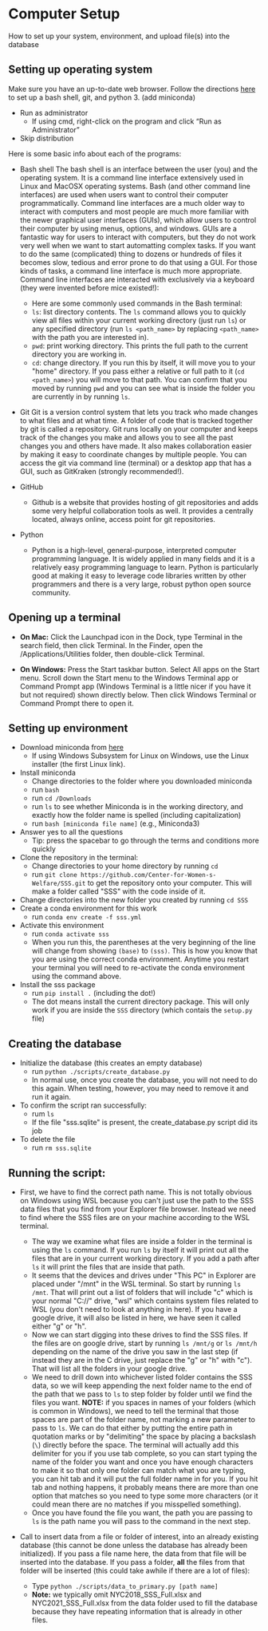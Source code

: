 # Computer Setup
How to set up your system, environment, and upload file(s) into the database

## Setting up operating system
Make sure you have an up-to-date web browser. Follow the directions
[here](https://docs.microsoft.com/en-us/windows/wsl/install) to set up a bash shell,
git, and python 3. (add miniconda)
- Run as administrator 
	-  If using cmd, right-click on the program and click “Run as Administrator”
- Skip distribution

Here is some basic info about each of the programs: 
- Bash shell
	The bash shell is an interface between the user (you) and the operating system.
	It is a command line interface extensively used in Linux and MacOSX operating
	systems. Bash (and other command line interfaces) are used when users want to
	control their computer programmatically. Command line interfaces are a much older
	way to interact with computers and most people are much more familiar with the newer
	graphical user interfaces (GUIs), which allow users to control their computer by
	using menus, options, and windows. GUIs are a fantastic way for users to interact
	with computers, but they do not work very well when we want to start automatting
	complex tasks. If you want to do the same (complicated) thing to dozens or hundreds
	of files it becomes slow, tedious and error prone to do that using a GUI. For those
	kinds of tasks, a command line interface is much more appropriate. Command line
	interfaces are interacted with exclusively via a keyboard (they were invented
	before mice existed!):
	
	- Here are some commonly used commands in the Bash terminal:
	- `ls`: list directory contents. The `ls` command allows you to quickly view all
	files within your current working directory (just run `ls`) or any specified
	directory (run `ls <path_name>` by replacing `<path_name>` with the path you are
	interested in).
	- `pwd`: print working directory. This prints the full path to the current
	directory you are working in. 
	- `cd`: change directory. If you run this by itself, it will move you to your "home"
	directory. If you pass either a relative or full path to it (`cd <path_name>`) you
	will move to that path. You can confirm that you moved by running `pwd` and you can
	see what is inside the folder you are currently in by running `ls`.

- Git
	Git is a version control system that lets you track who made changes to what files
	and at what time. A folder of code that is tracked together by git is called a
	repository. Git runs locally on your computer and keeps track of the changes you
	make and allows you to see all the past changes you and others have made. It also
	makes collaboration easier by making it easy to coordinate changes by multiple
	people. You can access the git via command line (terminal) or a desktop app that
	has a GUI, such as GitKraken (strongly recommended!). 

- GitHub
	- Github is a website that provides hosting of git repositories and adds some very
	helpful collaboration tools as well. It provides a centrally located, always online,
	access point for git repositories.
	
- Python 
	- Python is a high-level, general-purpose, interpreted computer programming
	language. It is widely applied in many fields and it is a relatively easy
	programming language to learn. Python is particularly good at making it easy to
	leverage code libraries written by other programmers and there is a very large,
	robust python open source community.

## Opening up a terminal 
- **On Mac:**
Click the Launchpad icon in the Dock, type Terminal in the search field, then click
Terminal. In the Finder, open the /Applications/Utilities folder, then double-click
Terminal.

- **On Windows:**
Press the Start taskbar button. Select All apps on the Start menu. Scroll down the
Start menu to the Windows Terminal app or Command Prompt app (Windows Terminal is a
little nicer if you have it but not required) shown directly below. Then click Windows
Terminal or Command Prompt there to open it.

## Setting up environment 
- Download miniconda from [here](https://docs.conda.io/en/latest/miniconda.html)
	- If using Windows Subsystem for Linux on Windows, use the Linux installer
	(the first Linux link).
- Install miniconda
	- Change directories to the folder where you downloaded miniconda
	- run `bash`
	- run `cd /Downloads`
	- run `ls` to see whether Miniconda is in the working directory, and exactly how
	the folder name is spelled (including capitalization)
	- run `bash [miniconda file name]` (e.g., Miniconda3) 
- Answer yes to all the questions 
	- Tip: press the spacebar to go through the terms and conditions more quickly
- Clone the repository in the terminal: 
	- Change directories to your home directory by running `cd`
	- run `git clone https://github.com/Center-for-Women-s-Welfare/SSS.git` to get the
	repository onto your computer. This will make a folder called "SSS" with the code
	inside of it.
- Change directories into the new folder you created by running `cd SSS`
- Create a conda environment for this work
	- run `conda env create -f sss.yml`
- Activate this environment
	- run `conda activate sss`
	- When you run this, the parentheses at the very beginning of the line will change
	from showing `(base)` to `(sss)`. This is how you know that you are using the
	correct conda environment. Anytime you restart your terminal you will need to
	re-activate the conda environment using the command above.
- Install the sss package
	- run `pip install .` (including the dot!)
	- The dot means install the current directory package. This will only work if you
	are inside the `SSS` directory (which contais the `setup.py` file)

## Creating the database
- Initialize the database (this creates an empty database)
	- run `python ./scripts/create_database.py`
	- In normal use, once you create the database, you will not need to do this again.
	When testing, however, you may need to remove it and run it again.
- To confirm the script ran successfully:
	- rum `ls`
	- If the file "sss.sqlite" is present, the create_database.py script did its job
- To delete the file
	- run `rm sss.sqlite`

## Running the script:

- First, we have to find the correct path name. This is not totally obvious on Windows
using WSL because you can't just use the path to the SSS data files that you find from
your Explorer file browser. Instead we need to find where the SSS files are on your
machine according to the WSL terminal.
	- The way we examine what files are inside a folder in the terminal is using the
	`ls` command. If you run `ls` by itself it will print out all the files that are in
	your current working directory. If you add a path after `ls` it will print the
	files that are inside that path.
	- It seems that the devices and drives under "This PC" in Explorer are placed under
	"/mnt" in the WSL terminal. So start by running `ls /mnt`. That will print out a
	list of folders that will include "c" which is your normal "C://" drive, "wsl" which
	contains system files related to WSL (you don't need to look at anything in here).
	If you have a google drive, it will also be listed in here, we have seen it called
	either "g" or "h".
	- Now we can start digging into these drives to find the SSS files. If the files are
	on google drive, start by running `ls /mnt/g` or `ls /mnt/h` depending on the name
	of the drive you saw in the last step (if instead they are in the C drive, just
	replace the "g" or "h" with "c"). That will list all the folders in your google
	drive.
	- We need to drill down into whichever listed folder contains the SSS data, so
	we will keep appending the next folder name to the end of the path that we pass to
	`ls` to step folder by folder until we find the files you want. **NOTE:** if you
	spaces in names of your folders (which is common in Windows), we need to tell the
	terminal that those spaces are part of the folder name, not marking a new parameter
	to pass to `ls`. We can do that either by putting the entire path in quotation marks
	or by "delimiting" the space by placing a backslash (`\`) directly before the space.
	The terminal will actually add this delimiter for you if you use tab complete, so
	you can start typing the name of the folder you want and once you have enough
	characters to make it so that only one folder can match what you are typing, you can
	hit tab and it will put the full folder name in for you. If you hit tab and nothing
	happens, it probably means there are more than one option that matches so you need
	to type some more characters (or it could mean there are no matches if you
	misspelled something).
	- Once you have found the file you want, the path you are passing to `ls` is the
	path name you will pass to the command in the next step.

- Call to insert data from a file or folder of interest, into an already existing
database (this cannot be done unless the database has already been initialized). If you
pass a file name here, the data from that file will be inserted into the database. If
you pass a folder, **all** the files from that folder will be inserted (this could take
awhile if there are a lot of files):
	- Type `python ./scripts/data_to_primary.py [path name]`
	- **Note:** we typically omit NYC2018_SSS_Full.xlsx and NYC2021_SSS_Full.xlsx from
	the data folder used to fill the database because they have repeating information
	that is already in other files.
